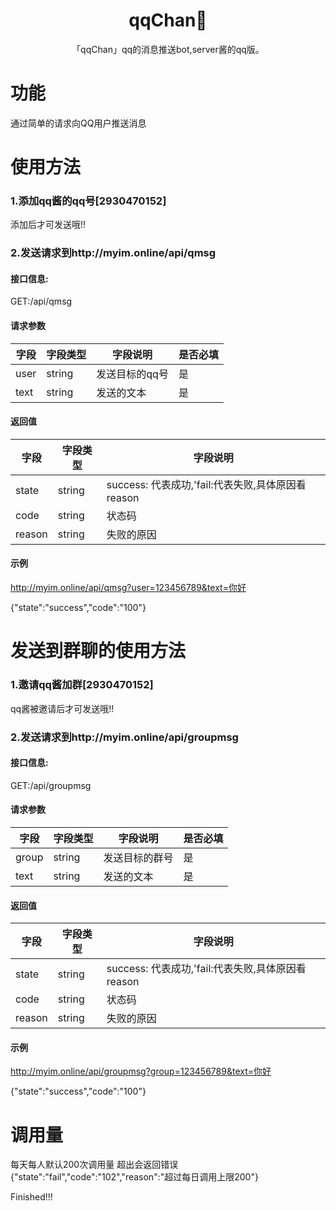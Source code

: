 <h1 align="center">qqChan🐧</h1>




<div align="center">


「qqChan」qq的消息推送bot,server酱的qq版。


</div>

# 功能

通过简单的请求向QQ用户推送消息


# 使用方法

### 1.添加qq酱的qq号[2930470152]

添加后才可发送哦!!

### 2.发送请求到http://myim.online/api/qmsg

#### 接口信息:

GET:/api/qmsg

#### 请求参数


字段       |字段类型       |字段说明 |是否必填|
------------|-----------|-----------|-----------|
user       |string        |发送目标的qq号| 是|
text       |string        |发送的文本| 是|


#### 返回值


字段       |字段类型       |字段说明 |
------------|-----------|-----------|
state       |string        |success: 代表成功,'fail:代表失败,具体原因看reason|
code       |string        |状态码|
reason      |string        |失败的原因|


#### 示例
http://myim.online/api/qmsg?user=123456789&text=你好

{"state":"success","code":"100"}

# 发送到群聊的使用方法


### 1.邀请qq酱加群[2930470152]

qq酱被邀请后才可发送哦!!

### 2.发送请求到http://myim.online/api/groupmsg

#### 接口信息:

GET:/api/groupmsg

#### 请求参数


字段       |字段类型       |字段说明 |是否必填|
------------|-----------|-----------|-----------|
group       |string        |发送目标的群号| 是|
text       |string        |发送的文本| 是|




#### 返回值


字段       |字段类型       |字段说明 |
------------|-----------|-----------|
state       |string        |success: 代表成功,'fail:代表失败,具体原因看reason|
code       |string        |状态码|
reason      |string        |失败的原因|


#### 示例
http://myim.online/api/groupmsg?group=123456789&text=你好

{"state":"success","code":"100"}



# 调用量

每天每人默认200次调用量
超出会返回错误
{"state":"fail","code":"102","reason":"超过每日调用上限200"}


Finished!!!

